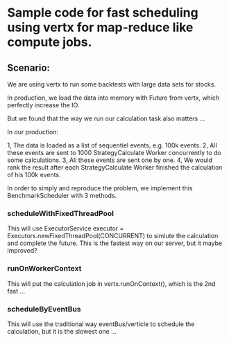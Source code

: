 # Sample code for fast scheduling using vertx for map-reduce like compute jobs.

## Scenario:
We are using vertx to run some backtests with large data sets for stocks. 

In production, we load the data into memory with Future from vertx, which perfectly increase the IO.

But we found that the way we run our calculation task also matters ...

In our production:

1, The data is loaded as a list of sequentiel events, e.g. 100k events. 
2, All these events are sent to 1000 StrategyCalculate Worker concurrently to do some calculations.
3, All these events are sent one by one.
4, We would rank the result after each StrategyCalculate Worker finished the calculation of his 100k events.

In order to simply and reproduce the problem, we implement this BenchmarkScheduler with 3 methods.

### scheduleWithFixedThreadPool

This will use ExecutorService executor = Executors.newFixedThreadPool(CONCURRENT) to simlute the calculation and complete the future. 
This is the fastest way on our server, but it maybe improved?

### runOnWorkerContext

This will put the calculation job in vertx.runOnContext(), which is the 2nd fast ...

### scheduleByEventBus

This will use the traditional way eventBus/verticle to schedule the calculation, but it is the slowest one ...
